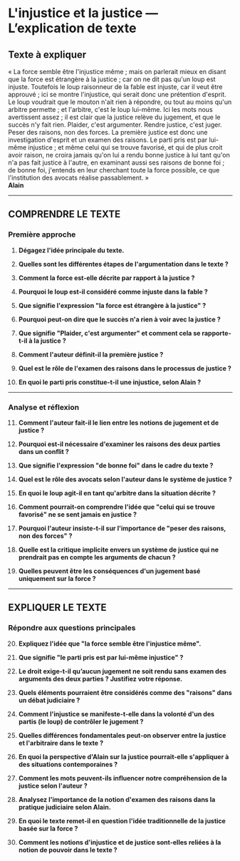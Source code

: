 # L'injustice et la justice — L’explication de texte

## Texte à expliquer
« La force semble être l'injustice même ; mais on parlerait mieux en disant que la force est étrangère à la justice ; car on ne dit pas qu'un loup est injuste. Toutefois le loup raisonneur de la fable est injuste, car il veut être approuvé ; ici se montre l'injustice, qui serait donc une prétention d'esprit. Le loup voudrait que le mouton n'ait rien à répondre, ou tout au moins qu'un arbitre permette ; et l'arbitre, c'est le loup lui-même. Ici les mots nous avertissent assez ; il est clair que la justice relève du jugement, et que le succès n'y fait rien. Plaider, c'est argumenter. Rendre justice, c'est juger. Peser des raisons, non des forces. La première justice est donc une investigation d'esprit et un examen des raisons. Le parti pris est par lui-même injustice ; et même celui qui se trouve favorisé, et qui de plus croit avoir raison, ne croira jamais qu'on lui a rendu bonne justice à lui tant qu'on n'a pas fait justice à l'autre, en examinant aussi ses raisons de bonne foi ; de bonne foi, j'entends en leur cherchant toute la force possible, ce que l'institution des avocats réalise passablement. »  
**Alain**

---

## COMPRENDRE LE TEXTE

### Première approche

1. **Dégagez l'idée principale du texte.**

2. **Quelles sont les différentes étapes de l'argumentation dans le texte ?**

3. **Comment la force est-elle décrite par rapport à la justice ?**

4. **Pourquoi le loup est-il considéré comme injuste dans la fable ?**

5. **Que signifie l'expression "la force est étrangère à la justice" ?**

6. **Pourquoi peut-on dire que le succès n'a rien à voir avec la justice ?**

7. **Que signifie "Plaider, c'est argumenter" et comment cela se rapporte-t-il à la justice ?**

8. **Comment l'auteur définit-il la première justice ?**

9. **Quel est le rôle de l'examen des raisons dans le processus de justice ?**

10. **En quoi le parti pris constitue-t-il une injustice, selon Alain ?**

---

### Analyse et réflexion

11. **Comment l'auteur fait-il le lien entre les notions de jugement et de justice ?**

12. **Pourquoi est-il nécessaire d'examiner les raisons des deux parties dans un conflit ?**

13. **Que signifie l'expression "de bonne foi" dans le cadre du texte ?**

14. **Quel est le rôle des avocats selon l'auteur dans le système de justice ?**

15. **En quoi le loup agit-il en tant qu'arbitre dans la situation décrite ?**

16. **Comment pourrait-on comprendre l'idée que "celui qui se trouve favorisé" ne se sent jamais en justice ?**

17. **Pourquoi l'auteur insiste-t-il sur l'importance de "peser des raisons, non des forces" ?**

18. **Quelle est la critique implicite envers un système de justice qui ne prendrait pas en compte les arguments de chacun ?**

19. **Quelles peuvent être les conséquences d'un jugement basé uniquement sur la force ?**

---

## EXPLIQUER LE TEXTE

### Répondre aux questions principales 

20. **Expliquez l'idée que "la force semble être l'injustice même".**

21. **Que signifie "le parti pris est par lui-même injustice" ?**

22. **Le droit exige-t-il qu’aucun jugement ne soit rendu sans examen des arguments des deux parties ? Justifiez votre réponse.**

23. **Quels éléments pourraient être considérés comme des "raisons" dans un débat judiciaire ?**

24. **Comment l'injustice se manifeste-t-elle dans la volonté d'un des partis (le loup) de contrôler le jugement ?**

25. **Quelles différences fondamentales peut-on observer entre la justice et l'arbitraire dans le texte ?**

26. **En quoi la perspective d'Alain sur la justice pourrait-elle s'appliquer à des situations contemporaines ?**

27. **Comment les mots peuvent-ils influencer notre compréhension de la justice selon l'auteur ?**

28. **Analysez l'importance de la notion d'examen des raisons dans la pratique judiciaire selon Alain.**

29. **En quoi le texte remet-il en question l'idée traditionnelle de la justice basée sur la force ?**

30. **Comment les notions d'injustice et de justice sont-elles reliées à la notion de pouvoir dans le texte ?**
